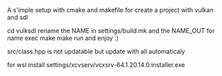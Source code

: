 A s'imple setup with cmake and makefile for create a project with vulkan and sdl

cd vulksdl
rename the NAME in settings/build.mk and the NAME_OUT for name exec
make
make run
and enjoy :)

src/class.hpp is not updatable but update with all automaticaly

for wsl install settings/xcvserv/vcxsrv-64.1.20.14.0.installer.exe